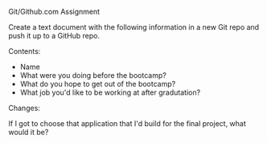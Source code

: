 Git/Github.com Assignment

Create a text document with the following information in a new Git repo and push it up to a GitHub repo.

Contents:

  * Name
  * What were you doing before the bootcamp?
  * What do you hope to get out of the bootcamp?
  * What job you'd like to be working at after gradutation?

Changes:

If I got to choose that application that I'd build for the final project, what would it be? 
